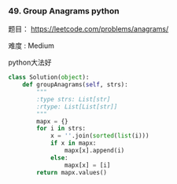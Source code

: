 ### 49. Group Anagrams python

题目： 
<https://leetcode.com/problems/anagrams/>


难度 : Medium

python大法好


```python
class Solution(object):
    def groupAnagrams(self, strs):
        """
        :type strs: List[str]
        :rtype: List[List[str]]
        """
        mapx = {}
        for i in strs:
            x = ''.join(sorted(list(i)))
            if x in mapx:
                mapx[x].append(i)
            else:
                mapx[x] = [i]
        return mapx.values()

```
